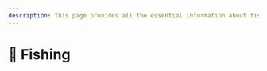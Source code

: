 ```yaml
---
description: This page provides all the essential information about fishing on the server.
---
```


# 🎣 Fishing

